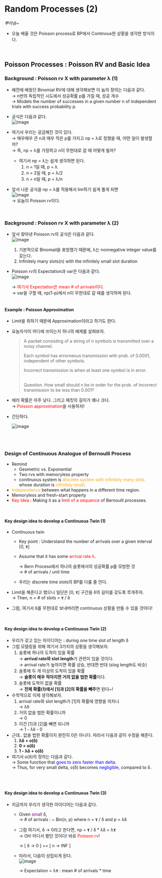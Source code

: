 # Random Processes (2)

*뿌아송~*

- 오늘 배울 것은 Poisson process로 BP에서 Continous한 상황을 생각한 방식이다.

<br>

## Poisson Processes : Poisson RV and Basic Idea

### Background : Poisson rv X with parameter λ (1)

- 예전에 배웠던 Binomial RV에 대해 생각해보면 이 놈의 정의는 다음과 같다. <br>
  → n번의 독립적인 시도에서 성공확률 p를 가질 때, 성공 개수 <br>
  → Models the number of successes in a given number n of independent trials with success probability p.

- 공식은 다음과 같다. <br>
  ![image](https://user-images.githubusercontent.com/37065429/142373616-b3f3792b-5d08-4dbc-97bd-de8a99474d37.png)

- 여기서 우리는 궁금해진 것이 있다.<br>
  → 매우매우 큰 n과 매우 작은 p를 가지고 np = λ로 정했을 때, 어떤 일이 발생할까?<br>→ 즉, np = λ를 가정하고 n이 무한대로 갈 때 어떻게 될까?

  - 여기서 np = λ는 쉽게 생각하면 된다.
    1. n = 1일 때, p = λ
    2. n = 2일 때, p = λ/2
    3. n = n일 때, p = λ/n

- 앞서 나온 공식을 np = λ를 적용해서 lim하기 쉽게 풀게 되면<br>
  ![image](https://user-images.githubusercontent.com/37065429/142373958-c46076af-6346-4e33-bc3d-dbaf0ba8901e.png)<br>→ 요놈이 Poisson rv이다.<br>

  <br>

### Background : Poisson rv X with parameter λ (2)

- 앞서 찾아낸 Poisson rv의 공식은 다음과 같다.<br>![image](https://user-images.githubusercontent.com/37065429/142374734-560b831c-696d-4abb-87d5-b80a8e502033.png)

  1.  기본적으로 Binomail을 표방했기 때문에, λ는 nonnegative integer value를 갖는다.
  2. Infinitely many slots(n) with the infinitely small slot duration

- Poisson rv의 Expectation과 var은 다음과 같다. <br>![image](https://user-images.githubusercontent.com/37065429/142375134-d752a42d-0a52-4898-9c49-556b50d95e6d.png)<br>

  → <span style="color:red">여기서 Expectation은 mean # of arrivals이다.</span> <br>→ var을 구할 때, np(1-p)에서 n이 무한대로 갈 때를 생각하며 된다. <br>
  <br>

#### Example : Poisson Approximation

- Limit을 취하기 때문에 Approximation이라고 하기도 한다.

- 요놈자식이 어디에 쓰이는지 하나의 예제를 살펴보자.

  > A packet consisting of a string of n symbols is transmitted over a noisy channel.
  >
  > Each symbol has errorneous transmission with prob. of 0.0001, independent of other symbols.
  >
  > Incorrect transmission is when at least one symbol is in error.
  >
  > <br>
  > Question. How small should n be in order for the prob. of incorrect transmission to be less than 0.001?

- 에러 확률은 아주 낮다. 그리고 패킷의 길이가 꽤나 크다. <br>
  → <span style="color:red">Poisson approximation</span>을 사용하자!

- 간단하다. <br>

  ![image](https://user-images.githubusercontent.com/37065429/142376344-b7994bb6-f5d3-467d-9e8a-a34c9940ba75.png)

<br>
<br>



### Design of Continuous Analogue of Bernoulli Process

- Remind 
  - Geometric vs. Exponential
  - Two rvs with memoryless property
  - conitnuous system is <span style="color:orange">discrete system with infinitely many slots</span> whose duration is <span style="color:orange">infinitely small</span>.
- <span style="color:orange">Independence</span> between what happens in a different time region.
- Memoryless and fresh-start property
- <span style="color:red">Key Idea</span> : Making it as a <span style="color:red">limit of a sequence </span>of Bernoulli processes.

<br>

#### Key design idea to develop a Continuous Twin (1)

- Continuous twin

  - Key point : Understand the number of arrivals over a given interval [0, 𝛕]

  - Assume that it has some <span style="color:red">arrival rate λ</span>.<br>

    → Bern Process에서 하나의 슬롯에서의 성공확률 p를 모방한 것 <br>
    → # of arrivals / unit time

  - 우리는 discrete time slots의 BP를 다룰 줄 안다.

- Limit을 해준다고 했으니 일단은 [0, 𝛕] 구간을 δ의 길이를 갖도록 쪼개주자. <br>
  → Then, n = # of slots = 𝛕 / δ

- 그럼, 여기서 δ를 무한대로 보내버리면 continuous 상황을 만들 수 있을 것이다!

<br>



#### Key design idea to develop a Continuous Twin (2)

- 우리가 갖고 있는 아이디어는 : during one time slot of length δ
- 그럼 모델링을 위해 여기서 3가지의 상황을 생각해보자.
  1.  슬롯에 하나의 도착이 있을 확률 <br>
     → **arrival rate와 slot length**가 관련이 있을 것이다. <br>
     → arrival rate가 높아지면 확률 상승, 반대면 반대 (slog length도 비슷)
  2.  슬롯에 두 개 이상의 도착이 있을 확률 <br>
     → **슬롯이 매우 작아지면 거의 없을 법한 확률**이다.
  3.  슬롯에 도착이 없을 확률<br>
     → **전체 확률(1)에서 [1]과 [2]의 확률을 빼주**면 된다~!
- 수학적으로 이제 생각해보자.
  1. arrival rate와 slot length가 [1]의 확률에 영향을 끼치니 <br>→ λδ
  2. 거의 없을 법한 확률이니까 <br>
     → 0
  3. 이건 [1]과 [2]를 빼면 되니까 <br>
     → 1 - λδ - 0
- 근데.. 없을 법한 확률이지 완전히 0은 아니다. 따라서 다음과 같이 수정을 해준다.
  1. **λδ + o(δ)**
  2. **0 + o(δ)**
  3. **1 - λδ + o(δ)**
- 여기서 o(δ)의 정의는 다음과 같다. <br>
  → Some function that <span style="color:blue">goes to zero faster than delta</span>. <br>
  → Thus, for very small delta, o(δ) becomes <span style="color:blue">negligible</span>, compared to δ.

<br><br>

#### Key design idea to develop a Continuous Twin (3)

- 지금까지 우리가 생각한 아이디어는 다음과 같다.

  - Given <span style="color:purple">small</span> δ, <br>→ # of arrivals : ~ Bin(n, p) where n = 𝛕 / δ and p = λδ

  - 그럼 여기서, δ → 0라고 한다면, np = 𝛕 / δ * λδ = λ𝛕 <br>→ Oh! 어디서 봤던 것이다! 바로 <span style="color:red">Poisson rv</span>! <br>

    → [ δ → 0 ] == [ n → INF ]

  - 따라서, 다음이 성립되게 된다. <br>![image](https://user-images.githubusercontent.com/37065429/142384828-550963ba-a089-4f3b-9b25-6c29ee2c5f1f.png)<br>

    → Expectation = λ𝛕 : mean # of arrivals * time

